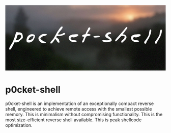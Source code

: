 <div align="center" markdown="1">
   <a href="https://www.warp.dev/windebloat">
      <img alt="Warp sponsorship" width="736" src="https://github.com/SilentisVox/p0cket-shell/blob/master/assets/p0cket-shell.jpg">
   </a>
</div>

# p0cket-shell

p0cket-shell is an implementation of an exceptionally compact reverse shell, engineered to achieve remote access with the smallest possible memory. This is minimalism without compromising functionality. This is the most size-efficient reverse shell available. This is peak shellcode optimization.